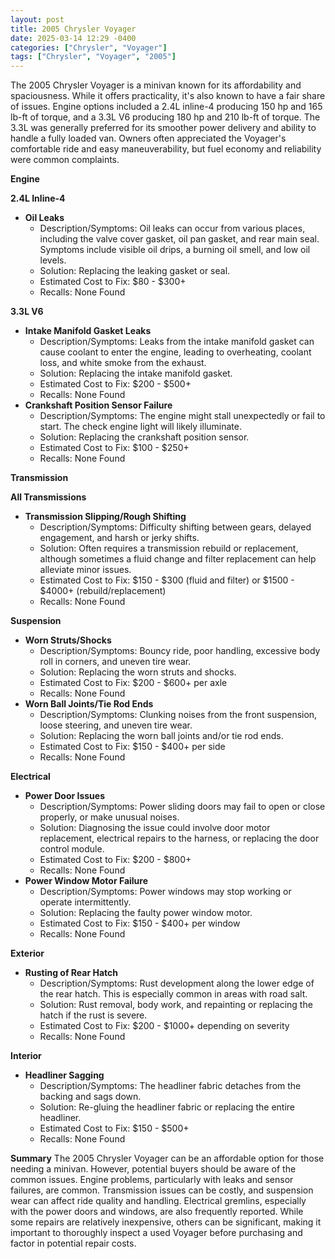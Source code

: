 ```yaml
---
layout: post
title: 2005 Chrysler Voyager
date: 2025-03-14 12:29 -0400
categories: ["Chrysler", "Voyager"]
tags: ["Chrysler", "Voyager", "2005"]
---
```

The 2005 Chrysler Voyager is a minivan known for its affordability and spaciousness. While it offers practicality, it's also known to have a fair share of issues. Engine options included a 2.4L inline-4 producing 150 hp and 165 lb-ft of torque, and a 3.3L V6 producing 180 hp and 210 lb-ft of torque. The 3.3L was generally preferred for its smoother power delivery and ability to handle a fully loaded van. Owners often appreciated the Voyager's comfortable ride and easy maneuverability, but fuel economy and reliability were common complaints.

**Engine**

**2.4L Inline-4**

*   **Oil Leaks**
    *   Description/Symptoms: Oil leaks can occur from various places, including the valve cover gasket, oil pan gasket, and rear main seal. Symptoms include visible oil drips, a burning oil smell, and low oil levels.
    *   Solution: Replacing the leaking gasket or seal.
    *   Estimated Cost to Fix: $80 - $300+
    *   Recalls: None Found

**3.3L V6**

*   **Intake Manifold Gasket Leaks**
    *   Description/Symptoms: Leaks from the intake manifold gasket can cause coolant to enter the engine, leading to overheating, coolant loss, and white smoke from the exhaust.
    *   Solution: Replacing the intake manifold gasket.
    *   Estimated Cost to Fix: $200 - $500+
    *   Recalls: None Found
*   **Crankshaft Position Sensor Failure**
    *   Description/Symptoms: The engine might stall unexpectedly or fail to start. The check engine light will likely illuminate.
    *   Solution: Replacing the crankshaft position sensor.
    *   Estimated Cost to Fix: $100 - $250+
    *   Recalls: None Found

**Transmission**

**All Transmissions**

*   **Transmission Slipping/Rough Shifting**
    *   Description/Symptoms: Difficulty shifting between gears, delayed engagement, and harsh or jerky shifts.
    *   Solution: Often requires a transmission rebuild or replacement, although sometimes a fluid change and filter replacement can help alleviate minor issues.
    *   Estimated Cost to Fix: $150 - $300 (fluid and filter) or $1500 - $4000+ (rebuild/replacement)
    *   Recalls: None Found

**Suspension**

*   **Worn Struts/Shocks**
    *   Description/Symptoms: Bouncy ride, poor handling, excessive body roll in corners, and uneven tire wear.
    *   Solution: Replacing the worn struts and shocks.
    *   Estimated Cost to Fix: $200 - $600+ per axle
    *   Recalls: None Found
*   **Worn Ball Joints/Tie Rod Ends**
    *   Description/Symptoms: Clunking noises from the front suspension, loose steering, and uneven tire wear.
    *   Solution: Replacing the worn ball joints and/or tie rod ends.
    *   Estimated Cost to Fix: $150 - $400+ per side
    *   Recalls: None Found

**Electrical**

*   **Power Door Issues**
    *   Description/Symptoms: Power sliding doors may fail to open or close properly, or make unusual noises.
    *   Solution: Diagnosing the issue could involve door motor replacement, electrical repairs to the harness, or replacing the door control module.
    *   Estimated Cost to Fix: $200 - $800+
    *   Recalls: None Found
*   **Power Window Motor Failure**
    *   Description/Symptoms: Power windows may stop working or operate intermittently.
    *   Solution: Replacing the faulty power window motor.
    *   Estimated Cost to Fix: $150 - $400+ per window
    *   Recalls: None Found

**Exterior**

*   **Rusting of Rear Hatch**
    *   Description/Symptoms: Rust development along the lower edge of the rear hatch. This is especially common in areas with road salt.
    *   Solution: Rust removal, body work, and repainting or replacing the hatch if the rust is severe.
    *   Estimated Cost to Fix: $200 - $1000+ depending on severity
    *   Recalls: None Found

**Interior**

*   **Headliner Sagging**
    *   Description/Symptoms: The headliner fabric detaches from the backing and sags down.
    *   Solution: Re-gluing the headliner fabric or replacing the entire headliner.
    *   Estimated Cost to Fix: $150 - $500+
    *   Recalls: None Found

**Summary**
The 2005 Chrysler Voyager can be an affordable option for those needing a minivan. However, potential buyers should be aware of the common issues. Engine problems, particularly with leaks and sensor failures, are common. Transmission issues can be costly, and suspension wear can affect ride quality and handling. Electrical gremlins, especially with the power doors and windows, are also frequently reported. While some repairs are relatively inexpensive, others can be significant, making it important to thoroughly inspect a used Voyager before purchasing and factor in potential repair costs.

